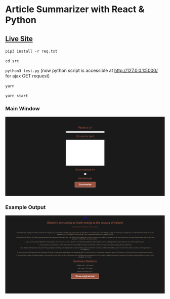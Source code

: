 # Article Summarizer with React & Python

## [Live Site](http://summry.me)

`pip3 install -r req.txt`

<!-- installs beautifulsoup4 flask nltk requests -->

`cd src`

`python3 test.py`
(now python script is accessible at http://127.0.0.1:5000/ for ajax GET request)

`yarn`

`yarn start`

### Main Window

![alt text](screenshots/main_window.png)

### Example Output

![alt text](screenshots/output_window.png)